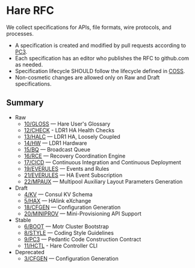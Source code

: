# Hare RFC

We collect specifications for APIs, file formats, wire protocols, and
processes.

* A specification is created and modified by pull requests according to
  [PC3](rfc/9/README.md).
* Each specification has an editor who publishes the RFC to
  github.com as needed.
* Specification lifecycle SHOULD follow the lifecycle defined in
  [COSS](http://rfc.unprotocols.org/spec:2/COSS).
* Non-cosmetic changes are allowed only on Raw and Draft specifications.

## Summary

* Raw
  * [10/GLOSS](10/README.md) — Hare User's Glossary
  * [12/CHECK](12/README.md) - LDR1 HA Health Checks
  * [13/HALC](13/README.md) — LDR1 HA, Loosely Coupled
  * [14/HW](14/README.md) — LDR1 Hardware
  * [15/BQ](15/README.md) — Broadcast Queue
  * [16/RCE](16/README.md) — Recovery Coordination Engine
  * [17/CICD](17/README.md) — Continuous Integration and Continuous Deployment
  * [19/EVERULES](19/README.md) — Events and Rules
  * [21/EVERULES](21/README.md) — HA Event Subscription
  * [22/MPAUX](22/README.md) — Multipool Auxiliary Layout Parameters Generation 
* Draft
  * [4/KV](4/README.md) — Consul KV Schema
  * [5/HAX](5/README.md) — HAlink eXchange
  * [18/CFGEN](18/README.md) — Configuration Generation
  * [20/MINIPROV](20/README.md) — Mini-Provisioning API Support
* Stable
  * [6/BOOT](6/README.md) — Motr Cluster Bootstrap
  * [8/STYLE](8/README.md) — Coding Style Guidelines
  * [9/PC3](9/README.md) — Pedantic Code Construction Contract
  * [11/HCTL](11/README.md) - Hare Controller CLI
* Deprecated
  * [3/CFGEN](3/README.md) — Configuration Generation
